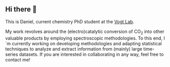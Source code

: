 ## Hi there 👋

This is Daniel, current chemistry PhD student at the [Vogt Lab](https://charlottevogtlab.net.technion.ac.il).

My work revolves around the (electro)catalytic conversion of CO<sub>2</sub> into other valuable products by employing spectroscopic methodologies. To this end, I´m currently working on developing methodologies and adapting statistical techniques to analyze and extract information from (mainly) large time-series datasets. If you are interested in collaborating in any way, feel free to contact me!
<!--
**sinausia/sinausia** is a ✨ _special_ ✨ repository because its `README.md` (this file) appears on your GitHub profile.

Here are some ideas to get you started:

- 🔭 I’m currently working on ...
- 🌱 I’m currently learning ...
- 👯 I’m looking to collaborate on ...
- 🤔 I’m looking for help with ...
- 💬 Ask me about ...
- 📫 How to reach me: ...
- 😄 Pronouns: ...
- ⚡ Fun fact: ...
-->
